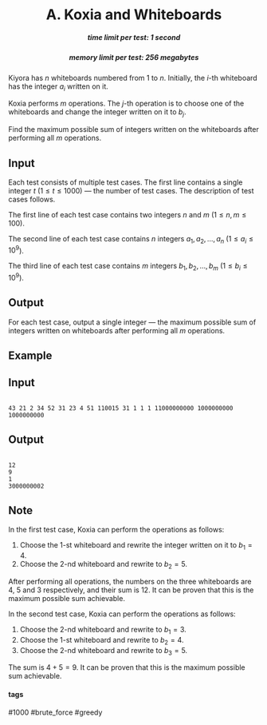 <h1 style='text-align: center;'> A. Koxia and Whiteboards</h1>

<h5 style='text-align: center;'>time limit per test: 1 second</h5>
<h5 style='text-align: center;'>memory limit per test: 256 megabytes</h5>

Kiyora has $n$ whiteboards numbered from $1$ to $n$. Initially, the $i$-th whiteboard has the integer $a_i$ written on it.

Koxia performs $m$ operations. The $j$-th operation is to choose one of the whiteboards and change the integer written on it to $b_j$.

Find the maximum possible sum of integers written on the whiteboards after performing all $m$ operations.

## Input

Each test consists of multiple test cases. The first line contains a single integer $t$ ($1 \leq t \leq 1000$) — the number of test cases. The description of test cases follows.

The first line of each test case contains two integers $n$ and $m$ ($1 \le n,m \le 100$).

The second line of each test case contains $n$ integers $a_1, a_2, \ldots, a_n$ ($1 \le a_i \le 10^9$).

The third line of each test case contains $m$ integers $b_1, b_2, \ldots, b_m$ ($1 \le b_i \le 10^9$).

## Output

For each test case, output a single integer — the maximum possible sum of integers written on whiteboards after performing all $m$ operations.

## Example

## Input


```

43 21 2 34 52 31 23 4 51 110015 31 1 1 1 11000000000 1000000000 1000000000
```
## Output


```

12
9
1
3000000002

```
## Note

In the first test case, Koxia can perform the operations as follows:

1. Choose the $1$-st whiteboard and rewrite the integer written on it to $b_1=4$.
2. Choose the $2$-nd whiteboard and rewrite to $b_2=5$.

After performing all operations, the numbers on the three whiteboards are $4$, $5$ and $3$ respectively, and their sum is $12$. It can be proven that this is the maximum possible sum achievable.

In the second test case, Koxia can perform the operations as follows:

1. Choose the $2$-nd whiteboard and rewrite to $b_1=3$.
2. Choose the $1$-st whiteboard and rewrite to $b_2=4$.
3. Choose the $2$-nd whiteboard and rewrite to $b_3=5$.

The sum is $4 + 5 = 9$. It can be proven that this is the maximum possible sum achievable.



#### tags 

#1000 #brute_force #greedy 